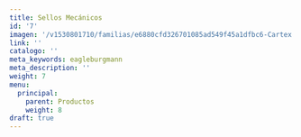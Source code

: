 ```yaml
---
title: Sellos Mecánicos
id: '7'
imagen: '/v1530801710/familias/e6880cfd326701085ad549f45a1dfbc6-Cartex.jpg'
link: ''
catalogo: ''
meta_keywords: eagleburgmann
meta_description: ''
weight: 7
menu:
  principal:
    parent: Productos
    weight: 8
draft: true
---
```

